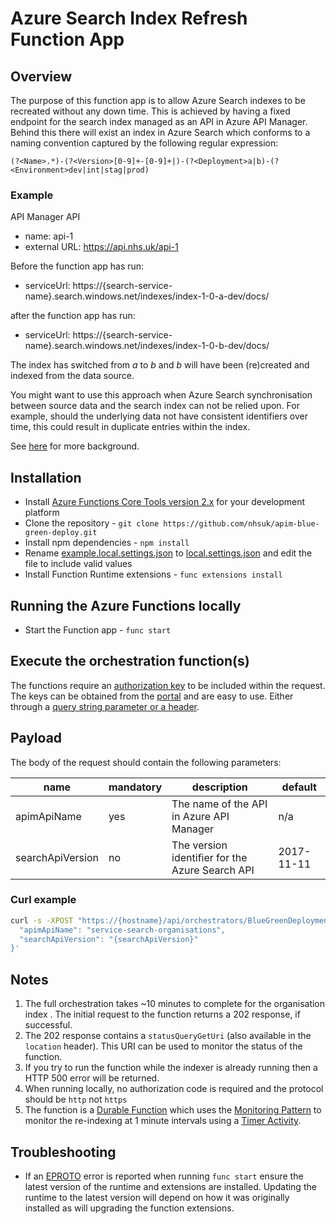# Azure Search Index Refresh Function App

## Overview

The purpose of this function app is to allow Azure Search indexes to be recreated without any down time. This is achieved by having a fixed endpoint for the search index managed as an API in Azure API Manager. Behind this there will exist an index in Azure Search which conforms to a naming convention captured by the following regular expression:

``` RegEx
(?<Name>.*)-(?<Version>[0-9]+-[0-9]+|)-(?<Deployment>a|b)-(?<Environment>dev|int|stag|prod)
```

### Example

API Manager API

* name: api-1
* external URL: https://api.nhs.uk/api-1

Before the function app has run:

* serviceUrl: https://{search-service-name}.search.windows.net/indexes/index-1-0-a-dev/docs/

after the function app has run:

* serviceUrl: https://{search-service-name}.search.windows.net/indexes/index-1-0-b-dev/docs/

The index has switched from _a_ to _b_ and _b_ will have been (re)created and indexed from the data source.

You might want to use this approach when Azure Search synchronisation between source data and the search index can not be relied upon. For example, should the underlying data not have consistent identifiers over time, this could result in duplicate entries within the index.

See [here](https://docs.microsoft.com/en-us/azure/search/search-howto-reindex#how-to-rebuild-an-index) for more background.

## Installation

* Install
[Azure Functions Core Tools version 2.x](https://docs.microsoft.com/en-us/azure/azure-functions/functions-run-local#install-the-azure-functions-core-tools)
for your development platform
* Clone the repository - `git clone https://github.com/nhsuk/apim-blue-green-deploy.git`
* Install npm dependencies - `npm install`
* Rename [example.local.settings.json](example.local.settings.json) to
  [local.settings.json](local.settings.json) and edit the file to include valid
  values
* Install Function Runtime extensions - `func extensions install`

## Running the Azure Functions locally

* Start the Function app - `func start`

## Execute the orchestration function(s)

The functions require an
[authorization key](https://docs.microsoft.com/en-us/azure/azure-functions/functions-bindings-http-webhook#authorization-keys)
to be included within the request. The keys can be obtained from the
[portal](https://docs.microsoft.com/en-us/azure/azure-functions/functions-bindings-http-webhook#obtaining-keys)
and are easy to use. Either through a
[query string parameter or a header](https://docs.microsoft.com/en-us/azure/azure-functions/functions-bindings-http-webhook#obtaining-keys).

## Payload

The body of the request should contain the following parameters:

| name | mandatory | description | default |
|------|-----------|-------------|---------| 
| apimApiName | yes | The name of the API in Azure API Manager | n/a |
| searchApiVersion | no | The version identifier for the Azure Search API | 2017-11-11 |

### Curl example

``` bash
curl -s -XPOST "https://{hostname}/api/orchestrators/BlueGreenDeploymentOrchestrator?code={authorisationkey}" -d '{
  "apimApiName": "service-search-organisations",
  "searchApiVersion": "{searchApiVersion}"
}'
```

## Notes

1. The full orchestration takes ~10 minutes to complete for the organisation index . The initial request to the
function returns a 202 response, if successful.
1. The 202 response contains a `statusQueryGetUri` (also available in the
`location` header). This URI can be used to monitor the status of the function.
1. If you try to run the function while the indexer is already running then a HTTP 500 error will be returned.
1. When running locally, no authorization code is required and the protocol should be `http` not `https`
1. The function is a
[Durable Function](https://docs.microsoft.com/en-us/azure/azure-functions/durable/durable-functions-overview)
which uses the
[Monitoring Pattern](https://docs.microsoft.com/en-us/azure/azure-functions/durable/durable-functions-concepts#monitoring)
to monitor the re-indexing at 1 minute intervals using a
[Timer Activity](https://docs.microsoft.com/en-us/azure/azure-functions/durable/durable-functions-timers).

## Troubleshooting

* If an [EPROTO](https://github.com/Azure/azure-functions-durable-js/issues/28)
  error is reported when running `func start` ensure the latest version of the
  runtime and extensions are installed. Updating the runtime to the latest
  version will depend on how it was originally installed as will upgrading the
  function extensions.
